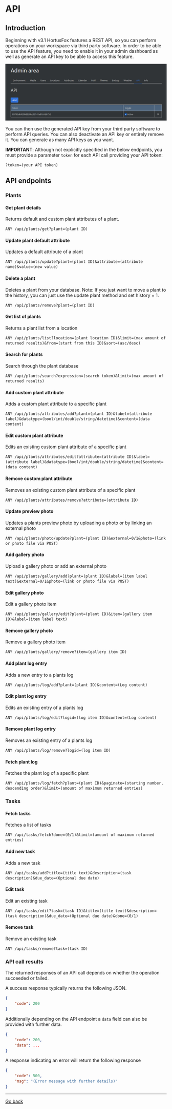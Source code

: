 # API

## Introduction

Beginning with v3.1 HortusFox features a REST API, so you can perform operations on your workspace via third party software.
In order to be able to use the API feature, you need to enable it in your admin dashboard as well as generate an API key to be able to access this feature.

<img src="gfx/Screenshot 2024-05-15 153024.png" alt="screenshot"/>

You can then use the generated API key from your third party software to perform API queries. You can also deactivate an API key or entirely remove it.
You can generate as many API keys as you want. 

**IMPORTANT**: Although not explicitly specified in the below endpoints, you must provide a parameter `token` for each API call providing your API token:
```
?token=(your API token)
```

## API endpoints

### Plants

#### Get plant details

Returns default and custom plant attributes of a plant.

```
ANY /api/plants/get?plant=(plant ID)
```

#### Update plant default attribute

Updates a default attribute of a plant

```
ANY /api/plants/update?plant=(plant ID)&attribute=(attribute name)&value=(new value)
```

#### Delete a plant

Deletes a plant from your database. Note: If you just want to move a plant to the history, you can just use the update plant method and set history = 1.

```
ANY /api/plants/remove?plant=(plant ID)
```

#### Get list of plants

Returns a plant list from a location

```
ANY /api/plants/list?location=(plant location ID)&limit=(max amount of returned results)&from=(start from this ID)&sort=(asc/desc)
```

#### Search for plants

Search through the plant database

```
ANY /api/plants/search?expression=(search token)&limit=(max amount of returned results)
```

#### Add custom plant attribute

Adds a custom plant attribute to a specific plant

```
ANY /api/plants/attributes/add?plant=(plant ID)&label=(attribute label)&datatype=(bool/int/double/string/datetime)&content=(data content)
```

#### Edit custom plant attribute

Edits an existing custom plant attribute of a specific plant

```
ANY /api/plants/attributes/edit?attribute=(attribute ID)&label=(attribute label)&datatype=(bool/int/double/string/datetime)&content=(data content)
```

#### Remove custom plant attribute

Removes an existing custom plant attribute of a specific plant

```
ANY /api/plants/attributes/remove?attribute=(attribute ID)
```

#### Update preview photo

Updates a plants preview photo by uploading a photo or by linking an external photo

```
ANY /api/plants/photo/update?plant=(plant ID)&external=0/1&photo=(link or photo file via POST)
```

#### Add gallery photo

Upload a gallery photo or add an external photo

```
ANY /api/plants/gallery/add?plant=(plant ID)&label=(item label text)&external=0/1&photo=(link or photo file via POST)
```

#### Edit gallery photo

Edit a gallery photo item

```
ANY /api/plants/gallery/edit?plant=(plant ID)&item=(gallery item ID)&label=(item label text)
```

#### Remove gallery photo

Remove a gallery photo item

```
ANY /api/plants/gallery/remove?item=(gallery item ID)
```

#### Add plant log entry

Adds a new entry to a plants log

```
ANY /api/plants/log/add?plant=(plant ID)&content=(Log content)
```

#### Edit plant log entry

Edits an existing entry of a plants log

```
ANY /api/plants/log/edit?logid=(log item ID)&content=(Log content)
```

#### Remove plant log entry

Removes an existing entry of a plants log

```
ANY /api/plants/log/remove?logid=(log item ID)
```

#### Fetch plant log

Fetches the plant log of a specific plant

```
ANY /api/plants/log/fetch?plant=(plant ID)&paginate=(starting number, descending order)&limit=(amount of maximum returned entries)
```

### Tasks

#### Fetch tasks

Fetches a list of tasks

```
ANY /api/tasks/fetch?done=(0/1)&limit=(amount of maximum returned entries)
```

#### Add new task

Adds a new task

```
ANY /api/tasks/add?title=(title text)&description=(task description)&due_date=(Optional due date)
```

#### Edit task

Edit an existing task

```
ANY /api/tasks/edit?task=(task ID)&title=(title text)&description=(task description)&due_date=(Optional due date)&done=(0/1)
```

#### Remove task

Remove an existing task

```
ANY /api/tasks/remove?task=(task ID)
```

### API call results

The returned responses of an API call depends on whether the operation succeeded or failed.

A success response typically returns the following JSON.

```json
{
    "code": 200
}
```

Additionally depending on the API endpoint a `data` field can also be provided with further data.

```json
{
    "code": 200,
    "data": ...
}
```

A response indicating an error will return the following response

```json
{
    "code": 500,
    "msg": "(Error message with further details)"
}
```

<p><hr/></p>

[Go back](index.md)